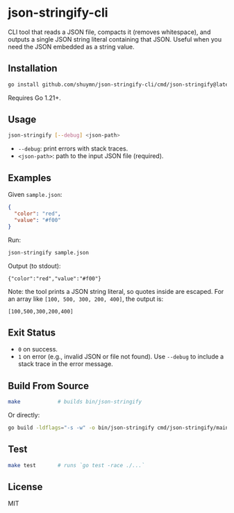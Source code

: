 # json-stringify-cli

CLI tool that reads a JSON file, compacts it (removes whitespace), and outputs a single JSON string literal containing that JSON. Useful when you need the JSON embedded as a string value.

## Installation

```bash
go install github.com/shuymn/json-stringify-cli/cmd/json-stringify@latest
```

Requires Go 1.21+.

## Usage

```bash
json-stringify [--debug] <json-path>
```

- `--debug`: print errors with stack traces.
- `<json-path>`: path to the input JSON file (required).

## Examples

Given `sample.json`:

```json
{
  "color": "red",
  "value": "#f00"
}
```

Run:

```bash
json-stringify sample.json
```

Output (to stdout):

```
{"color":"red","value":"#f00"}
```

Note: the tool prints a JSON string literal, so quotes inside are escaped. For an array like `[100, 500, 300, 200, 400]`, the output is:

```
[100,500,300,200,400]
```

## Exit Status

- `0` on success.
- `1` on error (e.g., invalid JSON or file not found). Use `--debug` to include a stack trace in the error message.

## Build From Source

```bash
make            # builds bin/json-stringify
```

Or directly:

```bash
go build -ldflags="-s -w" -o bin/json-stringify cmd/json-stringify/main.go
```

## Test

```bash
make test       # runs `go test -race ./...`
```

## License

MIT
